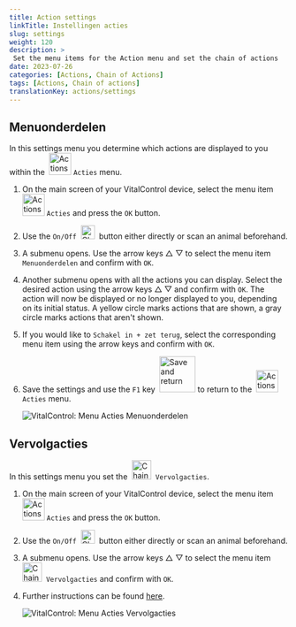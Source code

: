 ```yaml
---
title: Action settings
linkTitle: Instellingen acties
slug: settings
weight: 120
description: >
 Set the menu items for the Action menu and set the chain of actions
date: 2023-07-26
categories: [Actions, Chain of Actions]
tags: [Actions, Chain of actions]
translationKey: actions/settings
---
```

## Menuonderdelen

In this settings menu you determine which actions are displayed to you within the &nbsp;<img src="/icons/actions.svg" width="40" align="bottom" alt="Actions" /> `Acties` menu.

1. On the main screen of your VitalControl device, select the menu item &nbsp;<img src="/icons/actions.svg" width="40" align="bottom" alt="Actions" /> `Acties` and press the `OK` button.

2. Use the `On/Off` &nbsp;<img src="/icons/gear.svg" width="25" align="bottom" alt="Chain of actions" />&nbsp; button either directly or scan an animal beforehand.

3. A submenu opens. Use the arrow keys △ ▽ to select the menu item `Menuonderdelen` and confirm with `OK`.

4. Another submenu opens with all the actions you can display. Select the desired action using the arrow keys △ ▽ and confirm with `OK`. The action will now be displayed or no longer displayed to you, depending on its initial status. A yellow circle marks actions that are shown, a gray circle marks actions that aren't shown.

5. If you would like to `Schakel in + zet terug`, select the corresponding menu item using the arrow keys and confirm with `OK`.

6. Save the settings and use the `F1` key &nbsp;<img src="/icons/footer/save_exit.svg" width="65" align="bottom" alt="Save and return" /> to return to the &nbsp;<img src="/icons/actions.svg" width="40" align="bottom" alt="Actions" /> `Acties` menu.

    ![VitalControl: Menu Acties Menuonderdelen](../images/menu.png "Menuonderdelen")

## Vervolgacties

In this settings menu you set the &nbsp;<img src="/icons/actions/action-chain.svg" width="35" align="bottom" alt="Chain of actions" />&nbsp; `Vervolgacties`.

1. On the main screen of your VitalControl device, select the menu item &nbsp;<img src="/icons/actions.svg" width="40" align="bottom" alt="Actions" /> `Acties` and press the `OK` button.

2. Use the `On/Off` &nbsp;<img src="/icons/gear.svg" width="25" align="bottom" alt="Chain of actions" />&nbsp; button either directly or scan an animal beforehand.

3. A submenu opens. Use the arrow keys △ ▽ to select the menu item &nbsp;<img src="/icons/actions/action-chain.svg" width="35" align="bottom" alt="Chain of actions" />&nbsp; `Vervolgacties` and confirm with `OK`.

4. Further instructions can be found [here](/nl/docs/chain-of-actions/#set-chain-of-actions).

    ![VitalControl: Menu Acties Vervolgacties](../images/chainofactions.png "Vervolgacties")
